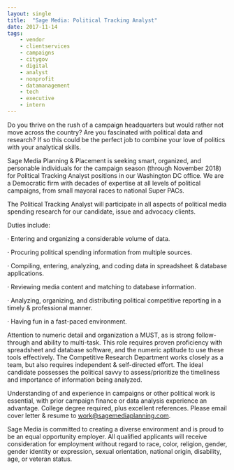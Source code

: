 ```yaml
---
layout: single
title:  "Sage Media: Political Tracking Analyst"
date: 2017-11-14
tags: 
    - vendor
    - clientservices
    - campaigns
    - citygov
    - digital
    - analyst
    - nonprofit
    - datamanagement
    - tech
    - executive
    - intern
---
```



Do you thrive on the rush of a campaign headquarters but would rather not move across the country? Are you fascinated with political data and research? If so this could be the perfect job to combine your love of politics with your analytical skills.

Sage Media Planning & Placement is seeking smart, organized, and personable individuals for the campaign season (through November 2018) for Political Tracking Analyst positions in our Washington DC office. We are a Democratic firm with decades of expertise at all levels of political campaigns, from small mayoral races to national Super PACs. 

The Political Tracking Analyst will participate in all aspects of political media spending research for our candidate, issue and advocacy clients.

 

Duties include:

·         Entering and organizing a considerable volume of data.

·         Procuring political spending information from multiple sources.

·         Compiling, entering, analyzing, and coding data in spreadsheet & database applications.

·         Reviewing media content and matching to database information.

·         Analyzing, organizing, and distributing political competitive reporting in a timely & professional manner.

·         Having fun in a fast-paced environment.

 

Attention to numeric detail and organization a MUST, as is strong follow-through and ability to multi-task.  This role requires proven proficiency with spreadsheet and database software, and the numeric aptitude to use these tools effectively.  The Competitive Research Department works closely as a team, but also requires independent & self-directed effort. The ideal candidate possesses the political savvy to assess/prioritize the timeliness and importance of information being analyzed. 

 

Understanding of and experience in campaigns or other political work is essential, with prior campaign finance or data analysis experience an advantage.  College degree required, plus excellent references.  Please email cover letter & resume to work@sagemediaplanning.com.

 

Sage Media is committed to creating a diverse environment and is proud to be an equal opportunity employer. All qualified applicants will receive consideration for employment without regard to race, color, religion, gender, gender identity or expression, sexual orientation, national origin, disability, age, or veteran status.
